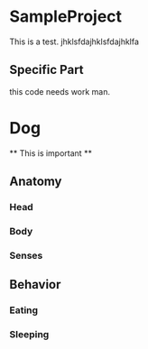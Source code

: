 # SampleProject
This is a test.
jhklsfdajhklsfdajhklfa
## Specific Part
this code needs work man.

# Dog
** This is important **
## Anatomy
### Head

### Body

### Senses

## Behavior
### Eating

### Sleeping

